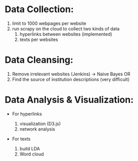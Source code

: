 
# Data Collection:

1. limit to 1000 webpages per website
2. run scrapy on the cloud to collect two kinds of data
    1. hyperlinks between websites (implemented)
    2. texts per websites

# Data Cleansing:

1. Remove irrelevant websites (Jenkins) -> Naive Bayes
OR
2. Find the source of institution descriptions (very difficult) 

# Data Analysis & Visualization:

- For hyperlinks
    1. visualization (D3.js)
    2. network analysis

- For texts
    1. build LDA
    2. Word cloud 

